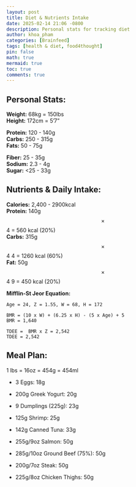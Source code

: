 ```yaml
---
layout: post
title: Diet & Nutrients Intake
date: 2025-02-14 21:06 -0800
description: Personal stats for tracking diet
author: khoa_pham
categories: [Brainfeed]
tags: [health & diet, food4thought]
pin: false
math: true
mermaid: true
toc: true
comments: true
---
```


## Personal Stats:
**Weight:** 68kg = 150lbs  
**Height:** 172cm = 5’7”  

**Protein:** 120 - 140g  
**Carbs:** 250 - 315g  
**Fats:** 50 - 75g  

**Fiber:**  25 - 35g  
**Sodium:** 2.3 - 4g  
**Sugar:** <25 - 33g  


## Nutrients & Daily Intake:

**Calories:** 2,400 - 2900kcal  
**Protein:** 140g $$\times$$ 4 = 560 kcal (20%)  
**Carbs:** 315g $$\times$$ 4 4 = 1260 kcal (60%)  
**Fat:** 50g $$\times$$ 4 9 = 450 kcal (20%)  

**Mifflin-St Jeor Equation:**
```
Age = 24, Z = 1.55, W = 68, H = 172

BMR = (10 x W) + (6.25 x H) - (5 x Age) + 5
BMR = 1,640

TDEE =  BMR x Z = 2,542
TDEE = 2,542
```

## Meal Plan:
1 lbs = 16oz = 454g = 454ml

* 3 Eggs: 18g 
* 200g Greek Yogurt: 20g
* 9 Dumplings (225g): 23g
* 125g Shrimp: 25g
* 142g Canned Tuna: 33g

* 255g/9oz Salmon: 50g
* 285g/10oz Ground Beef (75%): 50g
* 200g/7oz Steak: 50g
* 225g/8oz Chicken Thighs: 50g